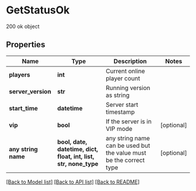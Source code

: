 # GetStatusOk

200 ok object

## Properties
Name | Type | Description | Notes
------------ | ------------- | ------------- | -------------
**players** | **int** | Current online player count | 
**server_version** | **str** | Running version as string | 
**start_time** | **datetime** | Server start timestamp | 
**vip** | **bool** | If the server is in VIP mode | [optional] 
**any string name** | **bool, date, datetime, dict, float, int, list, str, none_type** | any string name can be used but the value must be the correct type | [optional]

[[Back to Model list]](../README.md#documentation-for-models) [[Back to API list]](../README.md#documentation-for-api-endpoints) [[Back to README]](../README.md)


